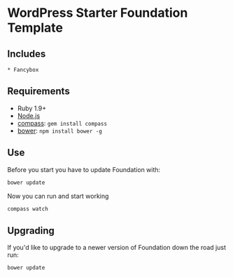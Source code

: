# WordPress Starter Foundation Template


## Includes
	
	* Fancybox


## Requirements

  * Ruby 1.9+
  * [Node.js](http://nodejs.org)
  * [compass](http://compass-style.org/): `gem install compass`
  * [bower](http://bower.io): `npm install bower -g`

## Use
  
Before you start you have to update Foundation with:

```bash
bower update
```

Now you can run and start working

```bash
compass watch
```

## Upgrading

If you'd like to upgrade to a newer version of Foundation down the road just run:


```bash
bower update
```
